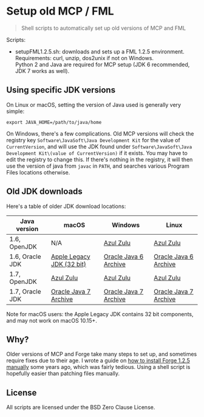 # Setup old MCP / FML

> Shell scripts to automatically set up old versions of MCP and FML

Scripts:

-   setupFML1.2.5.sh: downloads and sets up a FML 1.2.5 environment.  
    Requirements: curl, unzip, dos2unix if not on Windows.  
    Python 2 and Java are required for MCP setup (JDK 6 recommended, JDK 7 works as well).

## Using specific JDK versions

On Linux or macOS, setting the version of Java used is generally very simple:

```shell
export JAVA_HOME=/path/to/java/home
```

On Windows, there's a few complications. Old MCP versions will check the registry key `Software\JavaSoft\Java Development Kit` for the value of `CurrentVersion`, and will use the JDK found under `Software\JavaSoft\Java Development Kit\(value of CurrentVersion)` if it exists. You may have to edit the registry to change this. If there's nothing in the registry, it will then use the version of java from `javac` in `PATH`, and searches various Program Files locations otherwise.

## Old JDK downloads

Here's a table of older JDK download locations:

| Java version    | macOS                                                                                                          | Windows                                                                                                          | Linux                                                                                                           |
| --------------- | -------------------------------------------------------------------------------------------------------------- | ---------------------------------------------------------------------------------------------------------------- | --------------------------------------------------------------------------------------------------------------- |
| 1.6, OpenJDK    | N/A                                                                                                            | [Azul Zulu](https://www.azul.com/downloads/?version=java-6-lts&os=windows&package=jdk&show-old-builds=true#zulu) | [Azul Zulu](https://www.azul.com/downloads/?version=java-6-lts&os=linux&package=jdk&show-old-builds=true#zulu)  |
| 1.6, Oracle JDK | [Apple Legacy JDK (32 bit)](https://support.apple.com/kb/dl1572)                                               | [Oracle Java 6 Archive](https://www.oracle.com/au/java/technologies/javase-java-archive-javase6-downloads.html)  | [Oracle Java 6 Archive](https://www.oracle.com/au/java/technologies/javase-java-archive-javase6-downloads.html) |
| 1.7, OpenJDK    | [Azul Zulu](https://www.azul.com/downloads/?version=java-7-lts&os=macos&package=jdk&show-old-builds=true#zulu) | [Azul Zulu](https://www.azul.com/downloads/?version=java-7-lts&os=windows&package=jdk&show-old-builds=true#zulu) | [Azul Zulu](https://www.azul.com/downloads/?version=java-7-lts&os=linux&package=jdk&show-old-builds=true#zulu)  |
| 1.7, Oracle JDK | [Oracle Java 7 Archive](https://www.oracle.com/au/java/technologies/javase/javase7-archive-downloads.html)     | [Oracle Java 7 Archive](https://www.oracle.com/au/java/technologies/javase/javase7-archive-downloads.html)       | [Oracle Java 7 Archive](https://www.oracle.com/au/java/technologies/javase/javase7-archive-downloads.html)      |

Note for macOS users: the Apple Legacy JDK contains 32 bit components, and may not work on macOS 10.15+.

## Why?

Older versions of MCP and Forge take many steps to set up, and sometimes require fixes due to their age. I wrote a guide on [how to install Forge 1.2.5 manually](https://gist.github.com/NeRdTheNed/37b84c7a96a0b24fbc1ca76613f5bae6) some years ago, which was fairly tedious. Using a shell script is hopefully easier than patching files manually.

## License

All scripts are licensed under the BSD Zero Clause License.
